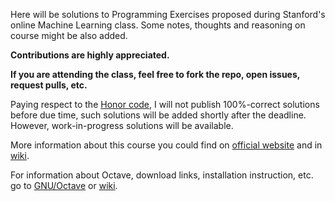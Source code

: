 Here will be solutions to Programming Exercises proposed during Stanford's online Machine Learning class. 
Some notes, thoughts and reasoning on course might be also added.

<b>Contributions are highly appreciated.</b>

<b>If you are attending the class, feel free to fork the repo, open issues, request pulls, etc.</b>

Paying respect to the [Honor code](https://github.com/gafiatulin/ml-class/wiki/Honor-code), I will not publish 100%-correct solutions before due time, such solutions will be added shortly after the deadline. However, work-in-progress solutions will be available.

More information about this course you could find on [official website](http://www.ml-class.org/) and in [wiki](https://github.com/gafiatulin/ml-class/wiki).

For information about Octave, download links, installation instruction, etc. go to [GNU/Octave](http://www.gnu.org/software/octave/) or [wiki](https://github.com/gafiatulin/ml-class/wiki/Octave).
